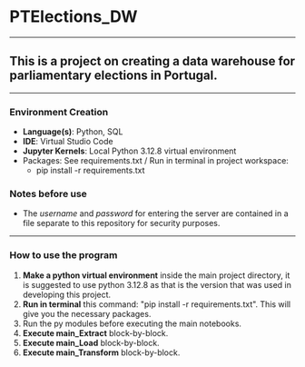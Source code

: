 # PTElections_DW
---
## This is a project on creating a data warehouse for parliamentary elections in Portugal.
---
### Environment Creation
- **Language(s)**: Python, SQL
- **IDE**: Virtual Studio Code
- **Jupyter Kernels**: Local Python 3.12.8 virtual environment
- Packages: See requirements.txt / Run in terminal in project workspace:
  - pip install -r requirements.txt

### Notes before use
- The _username_ and _password_ for entering the server are contained in a file separate to this repository for security purposes.
---
### How to use the program
1. **Make a python virtual environment** inside the main project directory, it is suggested to use python 3.12.8 as that is the version that was used in developing this project.
2. **Run in terminal** this command: "pip install -r requirements.txt". This will give you the necessary packages.
3. Run the py modules before executing the main notebooks.
4. **Execute main_Extract** block-by-block.
5. **Execute main_Load** block-by-block.
6. **Execute main_Transform** block-by-block.
